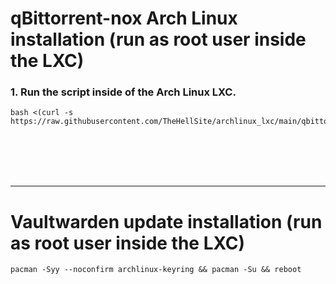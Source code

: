 # qBittorrent-nox Arch Linux installation (run as root user inside the LXC)

### 1. Run the script inside of the Arch Linux LXC.

  ```
  bash <(curl -s https://raw.githubusercontent.com/TheHellSite/archlinux_lxc/main/qbittorrent/qbittorrent_installer.sh)
  ```

<br />
<br />
<br />
<br />
<hr>

# Vaultwarden update installation (run as root user inside the LXC)

  ```
  pacman -Syy --noconfirm archlinux-keyring && pacman -Su && reboot
  ```

